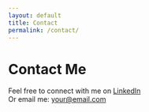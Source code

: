 ```yaml
---
layout: default
title: Contact
permalink: /contact/
---
```


# Contact Me

Feel free to connect with me on [LinkedIn](https://linkedin.com/in/yourprofile)  
Or email me: your@email.com
